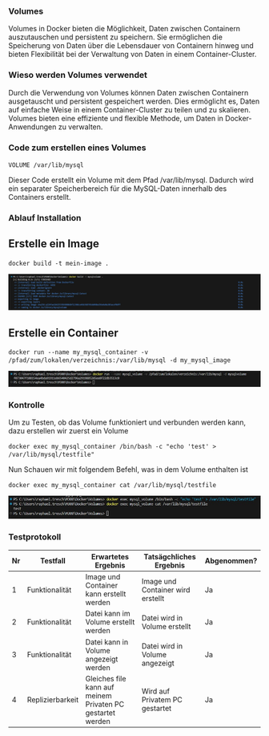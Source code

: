 ### Volumes

Volumes in Docker bieten die Möglichkeit, Daten zwischen Containern auszutauschen und persistent zu speichern. Sie ermöglichen die Speicherung von Daten über die Lebensdauer von Containern hinweg und bieten Flexibilität bei der Verwaltung von Daten in einem Container-Cluster.

### Wieso werden Volumes verwendet
Durch die Verwendung von Volumes können Daten zwischen Containern ausgetauscht und persistent gespeichert werden. Dies ermöglicht es, Daten auf einfache Weise in einem Container-Cluster zu teilen und zu skalieren. Volumes bieten eine effiziente und flexible Methode, um Daten in Docker-Anwendungen zu verwalten.

### Code zum erstellen eines Volumes
```Script
VOLUME /var/lib/mysql
```
Dieser Code erstellt ein Volume mit dem Pfad /var/lib/mysql. Dadurch wird ein separater Speicherbereich für die MySQL-Daten innerhalb des Containers erstellt.

### Ablauf Installation
## Erstelle ein Image

```Script
docker build -t mein-image .
```
![](Screenshots/volumes.jpg)
## Erstelle ein Container

```Script
docker run --name my_mysql_container -v /pfad/zum/lokalen/verzeichnis:/var/lib/mysql -d my_mysql_image
```
![](Screenshots/volumes2.jpg)

### Kontrolle

Um zu Testen, ob das Volume funktioniert und verbunden werden kann, dazu erstellen wir zuerst ein Volume
```Script
docker exec my_mysql_container /bin/bash -c "echo 'test' > /var/lib/mysql/testfile"
```
Nun Schauen wir mit folgendem Befehl, was in dem Volume enthalten ist
```Script
docker exec my_mysql_container cat /var/lib/mysql/testfile
```
![](Screenshots/volumes3.jpg)

### Testprotokoll
| Nr | Testfall | Erwartetes Ergebnis | Tatsägchliches Ergebnis | Abgenommen? |
| -------- | -------- | -------- | -------- | -------- |
| 1 | Funktionalität | Image und Container kann erstellt werden | Image und Container wird erstellt | Ja |
| 2 | Funktionalität | Datei kann im Volume erstellt werden | Datei wird in Volume erstellt | Ja |
| 3 | Funktionalität | Datei kann in Volume angezeigt werden | Datei wird in Volume angezeigt | Ja |
| 4 | Replizierbarkeit | Gleiches file kann auf meinem Privaten PC gestartet werden | Wird auf Privatem PC gestartet | Ja |